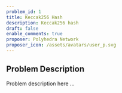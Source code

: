 ```yaml
---
problem_id: 1
title: Keccak256 Hash
description: Keccak256 hash
draft: false
enable_comments: true
proposer: Polyhedra Network
proposer_icon: /assets/avatars/user_p.svg
---
```


## Problem Description

Problem description here ...

